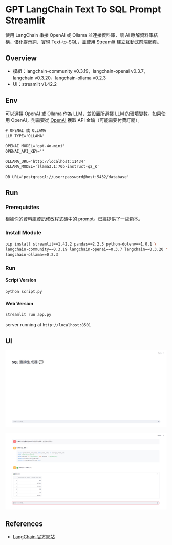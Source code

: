# GPT LangChain Text To SQL Prompt Streamlit

使用 LangChain 串接 OpenAI 或 Ollama 並連接資料庫，讓 AI 瞭解資料庫結構、優化提示詞、實現 Text-to-SQL，並使用 Streamlit 建立互動式前端網頁。  


## Overview

- 模組：langchain-community v0.3.19，langchain-openai v0.3.7，langchain v0.3.20，langchain-ollama v0.2.3
- UI：streamlit v1.42.2

## Env

可以選擇 OpenAI 或 Ollama 作為 LLM，並設置所選擇 LLM 的環境變數。如果使用 OpenAI，則需要從 [OpenAI](https://platform.openai.com/) 獲取 API 金鑰（可能需要付費訂閱）。

```
# OPENAI 或 OLLAMA
LLM_TYPE='OLLAMA'

OPENAI_MODEL='gpt-4o-mini'
OPENAI_API_KEY=''

OLLAMA_URL='http://localhost:11434'
OLLAMA_MODEL='llama3.1:70b-instruct-q2_K'

DB_URL='postgresql://user:password@host:5432/database'
```

## Run

### Prerequisites

根據你的資料庫資訊修改程式碼中的 prompt。已經提供了一些範本。



### Install Module

```bash
pip install streamlit==1.42.2 pandas==2.2.3 python-dotenv==1.0.1 \
langchain-community==0.3.19 langchain-openai==0.3.7 langchain==0.3.20 \
langchain-ollama==0.2.3
```


### Run

#### Script Version
```bash
python script.py
```

#### Web Version
```bash
streamlit run app.py
```

server running at `http://localhost:8501`


## UI

![UI Home](./images/ui-home.png)

![UI Result](./images/ui-result.png)



## References

- [LangChain 官方網站](https://python.langchain.com/)

